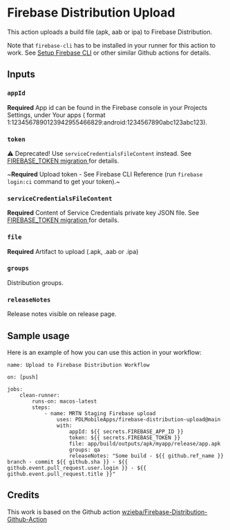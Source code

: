 # Firebase Distribution Upload
This action uploads a build file (apk, aab or ipa) to Firebase Distribution.

Note that `firebase-cli` has to be installed in your runner for this action to work. See [Setup Firebase CLI](https://github.com/marketplace/actions/setup-firebase-cli) or other similar Github actions for details.

## Inputs

### `appId`

**Required** App id can be found in the Firebase console in your Projects Settings, under Your apps ( format 1:1234567890123942955466829:android:1234567890abc123abc123).

### `token`

⚠️ Deprecated! Use `serviceCredentialsFileContent` instead. See [FIREBASE_TOKEN migration
](https://github.com/wzieba/Firebase-Distribution-Github-Action/wiki/FIREBASE_TOKEN-migration) for details.

~**Required** Upload token - See Firebase CLI Reference (run `firebase login:ci` command to get your token).~

### `serviceCredentialsFileContent`
**Required** Content of Service Credentials private key JSON file. See [FIREBASE_TOKEN migration
](https://github.com/wzieba/Firebase-Distribution-Github-Action/wiki/FIREBASE_TOKEN-migration) for details.

### `file`

**Required** Artifact to upload (.apk, .aab or .ipa)

### `groups`

Distribution groups.

### `releaseNotes`

Release notes visible on release page.

## Sample usage

Here is an example of how you can use this action in your workflow:

```
name: Upload to Firebase Distribution Workflow

on: [push]

jobs:
    clean-runner:
        runs-on: macos-latest
        steps:
            - name: MRTN Staging Firebase upload
                uses: PDLMobileApps/firebase-distribution-upload@main
                with:
                    appId: ${{ secrets.FIREBASE_APP_ID }}
                    token: ${{ secrets.FIREBASE_TOKEN }}
                    file: app/build/outputs/apk/myapp/release/app.apk
                    groups: qa
                    releaseNotes: "Some build - ${{ github.ref_name }} branch - commit ${{ github.sha }} - ${{ github.event.pull_request.user.login }} - ${{ github.event.pull_request.title }}" 
```

## Credits

This work is based on the Github action [wzieba/Firebase-Distribution-Github-Action](https://github.com/wzieba/Firebase-Distribution-Github-Action/)